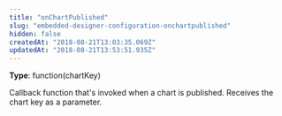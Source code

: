 ```yaml
---
title: "onChartPublished"
slug: "embedded-designer-configuration-onchartpublished"
hidden: false
createdAt: "2018-08-21T13:03:35.069Z"
updatedAt: "2018-08-21T13:53:51.935Z"
---
```

**Type**: function(chartKey)

Callback function that&#39;s invoked when a chart is published. Receives the chart key as a parameter.
